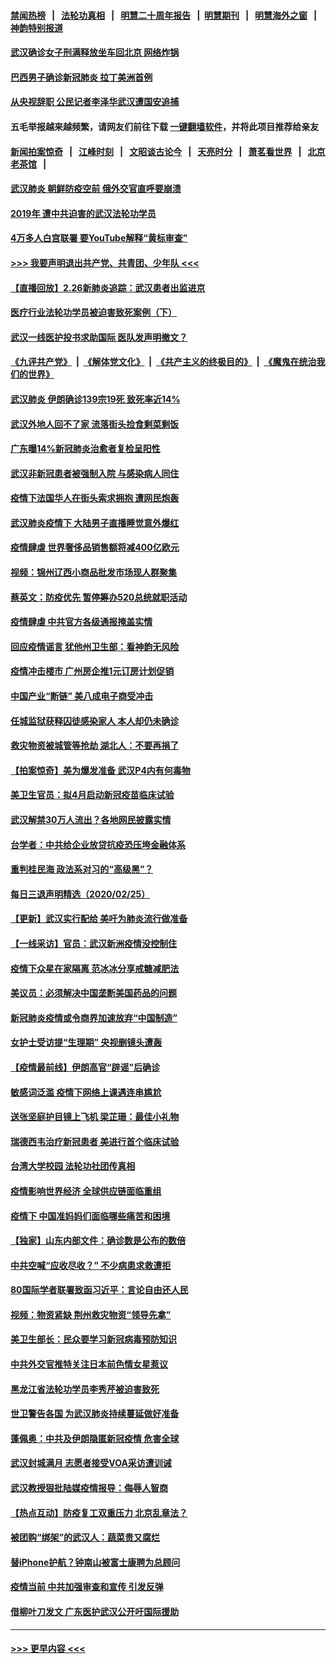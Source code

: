 #### [禁闻热榜](热点新闻.md?=0)  &nbsp;&nbsp;|&nbsp;&nbsp; [法轮功真相](https://github.com/gfw-breaker/truth/blob/master/README.md?=0) &nbsp;&nbsp;|&nbsp;&nbsp; [明慧二十周年报告](https://github.com/gfw-breaker/mh-reports/blob/master/README.md?=0) &nbsp;&nbsp;|&nbsp;&nbsp;[明慧期刊](https://github.com/gfw-breaker/mh-qikan) &nbsp;&nbsp;|&nbsp;&nbsp; [明慧海外之窗](https://github.com/gfw-breaker/mh-news/blob/master/README.md?=0) &nbsp;&nbsp;|&nbsp;&nbsp; [神韵特别报道](https://github.com/gfw-breaker/mh-news/blob/master/shenyun.md?=0)
#### [武汉确诊女子刑满释放坐车回北京 网络炸锅](../pages/nsc413/n11897989.md?t=02270202) 
#### [巴西男子确诊新冠肺炎 拉丁美洲首例](../pages/nsc413/n11898020.md?t=02270202) 
#### [从央视辞职 公民记者李泽华武汉遭国安追捕](../pages/nsc413/n11898004.md?t=02270202) 
#### 五毛举报越来越频繁，请网友们前往下载 [一键翻墙软件](https://github.com/gfw-breaker/ssr-accounts)，并将此项目推荐给亲友
#### [新闻拍案惊奇](https://github.com/gfw-breaker/banned-news/blob/master/pages/link4.md) &nbsp;&nbsp;|&nbsp;&nbsp; [江峰时刻](https://github.com/gfw-breaker/banned-news/blob/master/pages/link4.md) &nbsp;&nbsp;|&nbsp;&nbsp; [文昭谈古论今](https://github.com/gfw-breaker/banned-news/blob/master/pages/link4.md) &nbsp;&nbsp;|&nbsp;&nbsp; [天亮时分](https://github.com/gfw-breaker/banned-news/blob/master/pages/link4.md) &nbsp;&nbsp;|&nbsp;&nbsp; [萧茗看世界](https://github.com/gfw-breaker/banned-news/blob/master/pages/link4.md) &nbsp;&nbsp;|&nbsp;&nbsp; [北京老茶馆](https://github.com/gfw-breaker/banned-news/blob/master/pages/link4.md) &nbsp;&nbsp;|&nbsp;&nbsp; 
#### [武汉肺炎 朝鲜防疫空前 俄外交官直呼要崩溃](../pages/nsc413/n11897857.md?t=02270202) 
#### [2019年 遭中共迫害的武汉法轮功学员](../pages/nsc413/n11897403.md?t=02270202) 
#### [4万多人白宫联署 要YouTube解释“黄标审查”](../pages/nsc413/n11897803.md?t=02270202) 
#### [>>> 我要声明退出共产党、共青团、少年队 <<<](https://github.com/begood0513/goodnews/blob/master/quit/letter.md) 
#### [【直播回放】2.26新肺炎追踪：武汉患者出监进京](../pages/nsc413/n11897551.md?t=02270202) 
#### [医疗行业法轮功学员被迫害致死案例（下）](../pages/nsc413/n11885508.md?t=02270202) 
#### [武汉一线医护投书求助国际 医队发声明撤文？](../pages/nsc413/n11897501.md?t=02270202) 
#### [《九评共产党》](https://github.com/begood0513/9ping.md/blob/master/README.md) &nbsp;|&nbsp; [《解体党文化》](../../../../jtdwh.md/blob/master/README.md)  &nbsp;|&nbsp; [《共产主义的终极目的》](../../../../gczydzjmd.md/blob/master/README.md) &nbsp;|&nbsp; [《魔鬼在统治我们的世界》](../../../../mgztzwmdsj.md/blob/master/README.md) 
#### [武汉肺炎 伊朗确诊139宗19死 致死率近14%](../pages/nsc413/n11897547.md?t=02270202) 
#### [武汉外地人回不了家 流落街头捡食剩菜剩饭](../pages/nsc413/n11897400.md?t=02270202) 
#### [广东曝14%新冠肺炎治愈者复检呈阳性](../pages/nsc413/n11896982.md?t=02270202) 
#### [武汉非新冠患者被强制入院 与感染病人同住](../pages/nsc413/n11896414.md?t=02270202) 
#### [疫情下法国华人在街头索求拥抱 遭网民炮轰](../pages/nsc413/n11897016.md?t=02270202) 
#### [武汉肺炎疫情下 大陆男子直播睡觉意外爆红](../pages/nsc413/n11896806.md?t=02270202) 
#### [疫情肆虐 世界奢侈品销售额将减400亿欧元](../pages/nsc413/n11896893.md?t=02270202) 
#### [视频：锦州辽西小商品批发市场现人群聚集](../pages/nsc413/n11896426.md?t=02270202) 
#### [蔡英文：防疫优先 暂停筹办520总统就职活动](../pages/nsc413/n11896828.md?t=02270202) 
#### [疫情肆虐 中共官方各级通报掩盖实情](../pages/nsc413/n11882625.md?t=02270202) 
#### [回应疫情谣言 犹他州卫生部：看神韵无风险](../pages/nsc413/n11896078.md?t=02270202) 
#### [疫情冲击楼市 广州房企推1元订房计划促销](../pages/nsc413/n11896386.md?t=02270202) 
#### [中国产业“断链” 美八成电子商受冲击](../pages/nsc413/n11896736.md?t=02270202) 
#### [任城监狱获释囚徒感染家人 本人却仍未确诊](../pages/nsc413/n11896610.md?t=02270202) 
#### [救灾物资被城管等抢劫 湖北人：不要再捐了](../pages/nsc413/n11896439.md?t=02270202) 
#### [【拍案惊奇】美为爆发准备 武汉P4内有何毒物](../pages/nsc413/n11896446.md?t=02270202) 
#### [美卫生官员：拟4月启动新冠疫苗临床试验](../pages/nsc413/n11896357.md?t=02270202) 
#### [武汉解禁30万人流出？各地网民披露实情](../pages/nsc413/n11896338.md?t=02270202) 
#### [台学者：中共给企业放贷抗疫恐压垮金融体系](../pages/nsc413/n11896041.md?t=02270202) 
#### [重判桂民海 政法系对习的“高级黑”？](../pages/nsc413/n11896246.md?t=02270202) 
#### [每日三退声明精选（2020/02/25）](../pages/nsc413/n11896300.md?t=02270202) 
#### [【更新】武汉实行配给 美吁为肺炎流行做准备](../pages/nsc413/n11890652.md?t=02270202) 
#### [【一线采访】官员：武汉新洲疫情没控制住](../pages/nsc413/n11895870.md?t=02270202) 
#### [疫情下众星在家隔离 范冰冰分享戒糖减肥法](../pages/nsc413/n11896115.md?t=02270202) 
#### [美议员：必须解决中国垄断美国药品的问题](../pages/nsc413/n11895991.md?t=02270202) 
#### [新冠肺炎疫情或令商界加速放弃“中国制造”](../pages/nsc413/n11895835.md?t=02270202) 
#### [女护士受访提“生理期” 央视删镜头遭轰](../pages/nsc413/n11895768.md?t=02270202) 
#### [【疫情最前线】伊朗高官“辟谣”后确诊](../pages/nsc413/n11895902.md?t=02270202) 
#### [敏感词泛滥 疫情下网络上课遇连串尴尬](../pages/nsc413/n11895793.md?t=02270202) 
#### [送张坚庭护目镜上飞机 梁芷珊：最佳小礼物](../pages/nsc413/n11895723.md?t=02270202) 
#### [瑞德西韦治疗新冠患者 美进行首个临床试验](../pages/nsc413/n11895845.md?t=02270202) 
#### [台湾大学校园 法轮功社团传真相](../pages/nsc413/n11895392.md?t=02270202) 
#### [疫情影响世界经济 全球供应链面临重组](../pages/nsc413/n11895634.md?t=02270202) 
#### [疫情下 中国准妈妈们面临哪些痛苦和困境](../pages/nsc413/n11895683.md?t=02270202) 
#### [【独家】山东内部文件：确诊数是公布的数倍](../pages/nsc413/n11891016.md?t=02270202) 
#### [中共空喊“应收尽收？” 不少病患求救遭拒](../pages/nsc413/n11895431.md?t=02270202) 
#### [80国际学者联署致函习近平：言论自由还人民](../pages/nsc413/n11895601.md?t=02270202) 
#### [视频：物资紧缺 荆州救灾物资“领导先拿”](../pages/nsc413/n11895433.md?t=02270202) 
#### [美卫生部长：民众要学习新冠病毒预防知识](../pages/nsc413/n11895308.md?t=02270202) 
#### [中共外交官推特关注日本前色情女星惹议](../pages/nsc413/n11895424.md?t=02270202) 
#### [黑龙江省法轮功学员李秀芹被迫害致死](../pages/nsc413/n11894617.md?t=02270202) 
#### [世卫警告各国 为武汉肺炎持续蔓延做好准备](../pages/nsc413/n11895336.md?t=02270202) 
#### [蓬佩奥：中共及伊朗隐匿新冠疫情 危害全球](../pages/nsc413/n11895492.md?t=02270202) 
#### [武汉封城满月 志愿者接受VOA采访遭训诫](../pages/nsc413/n11895282.md?t=02270202) 
#### [武汉教授狠批陆媒疫情报导：侮辱人智商](../pages/nsc413/n11895214.md?t=02270202) 
#### [【热点互动】防疫复工双重压力 北京乱章法？](../pages/nsc413/n11895423.md?t=02270202) 
#### [被团购“绑架”的武汉人：蔬菜贵又腐烂](../pages/nsc413/n11895316.md?t=02270202) 
#### [替iPhone护航？钟南山被富士康聘为总顾问](../pages/nsc413/n11895366.md?t=02270202) 
#### [疫情当前 中共加强审查和宣传 引发反弹](../pages/nsc413/n11895345.md?t=02270202) 
#### [借柳叶刀发文 广东医护武汉公开吁国际援助](../pages/nsc413/n11895199.md?t=02270202) 

----
#### [ >>> 更早内容 <<< ](../indexes/nsc413-earlier.md)
